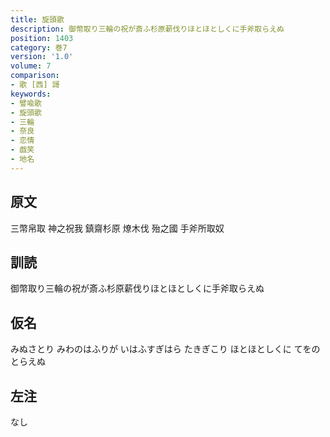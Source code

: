 ```yaml
---
title: 旋頭歌
description: 御幣取り三輪の祝が斎ふ杉原薪伐りほとほとしくに手斧取らえぬ
position: 1403
category: 巻7
version: '1.0'
volume: 7
comparison:
- 歌 [西] 謌
keywords:
- 譬喩歌
- 旋頭歌
- 三輪
- 奈良
- 恋情
- 戯笑
- 地名
---
```


## 原文

三幣帛取 神之祝我 鎮齋杉原 燎木伐 殆之國 手斧所取奴

## 訓読

御幣取り三輪の祝が斎ふ杉原薪伐りほとほとしくに手斧取らえぬ

## 仮名

みぬさとり みわのはふりが いはふすぎはら たきぎこり ほとほとしくに てをのとらえぬ

## 左注

なし

